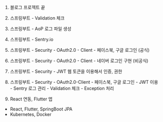 1. 블로그 프로젝트 끝

2. 스프링부트 - Validation 체크

3. 스프링부트 - AoP 로그 파일 생성

4. 스프링부트 - Sentry.io

5. 스프링부트 - Security  - OAuth2.0 - Client - 페이스북, 구글 로그인 (공식)

6. 스프링부트 - Security  - OAuth2.0 - Client - 네이버 로그인 구현 (비공식)

7. 스프링부트 - Security  - JWT 웹 토큰을 이용해서 인증, 권한

8. 스프링부트 - Security - OAuth2.0-Client - 페이스북, 구글 로그인 - JWT 이용 - Sentry 로그 관리 - Validation 체크 - Exception 처리

9. React 연동, Flutter 앱


* React, Flutter, SpringBoot JPA
* Kubernetes, Docker